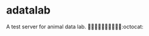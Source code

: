 # adatalab
A test server for animal data lab.
:dog::cat::rabbit::pig::cow::horse::sheep::chicken::rooster::dragon::octocat:
